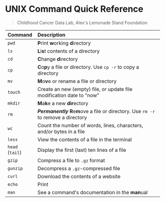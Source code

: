 # UNIX Command Quick Reference
> Childhood Cancer Data Lab, Alex's Lemonade Stand Foundation

Command | Description 
:-------|:--------------
`pwd` | **P**rint **w**orking **d**irectory
`ls` | **L**i**s**t contents of a directory
`cd` | **C**hange **d**irectory 
`cp` | **C**o**p**y a file or directory. Use `cp -r` to copy a directory
`mv` | **M**o**v**e or rename a file or directory
`touch` | Create an new (empty) file, or update file modification date to "now"
`mkdir` | **M**a**k**e a new **dir**ectory
`rm` | **_Permanently_** **R**e**m**ove a file or directory. Use `rm -r` to remove a directory
`wc` | Count the number of words, lines, characters, and/or bytes in a file 
`less` | View the contents of a file in the terminal
`head` (`tail`) | Display the first (last) ten lines of a file
`gzip` | Compress a file to `.gz` format 
`gunzip` | Decompress a `.gz`-compressed file
`curl` | Download the contents of a website
`echo` | Print
`man` | See a command's documentation in the **man**ual
